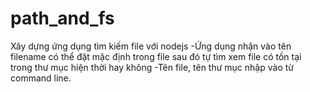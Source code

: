# path_and_fs
Xây dựng ứng dụng tìm kiếm file với nodejs
-Ứng dụng nhận vào tên filename có thể đặt mặc định trong file sau đó tự tìm xem file có tồn tại trong thư mục hiện thời hay không
-Tên file, tên thư mục nhập vào từ command line.
